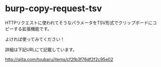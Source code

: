 # burp-copy-request-tsv

HTTPリクエストに使われてそうなパラメータをTSV形式でクリップボードにコピーする拡張機能です。

よければ使ってみてください！

詳細は下記URLにて記載しています。

http://qiita.com/toubaru/items/cf2fb3f76df2f2c95e02
